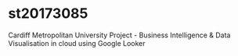 # st20173085
Cardiff Metropolitan University Project - Business Intelligence &amp; Data Visualisation in cloud using Google Looker
